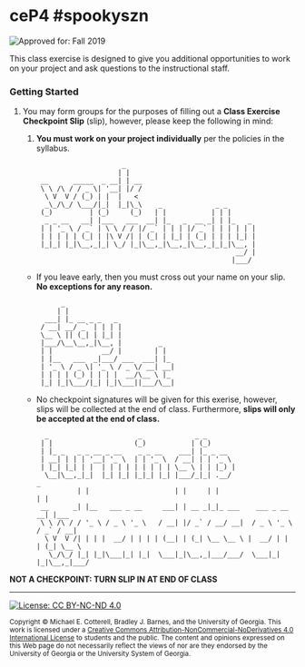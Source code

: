 # ceP4 #spookyszn

![Approved for: Fall 2019](https://img.shields.io/badge/Approved%20for-Fall%202019-brightgreen)

This class exercise is designed to give you additional opportunities to work
on your project and ask questions to the instructional staff.

### Getting Started

1. You may form groups for the purposes of filling out a **Class Exercise Checkpoint Slip** (slip),
   however, please keep the following in mind:
   
   1. **You must work on your project individually** per the policies in the syllabus. 
   
      ```
                           _                                
                          | |                               
       __      _____  _ __| | __                            
       \ \ /\ / / _ \| '__| |/ /                            
        \ V  V / (_) | |  |   <                             
        _\_/\_/ \___/|_|  |_|\_\    _             _ _       
       (_)         | (_)     (_)   | |           | | |      
        _ _ __   __| |___   ___  __| |_   _  __ _| | |_   _ 
       | | '_ \ / _` | \ \ / / |/ _` | | | |/ _` | | | | | |
       | | | | | (_| | |\ V /| | (_| | |_| | (_| | | | |_| |
       |_|_| |_|\__,_|_| \_/ |_|\__,_|\__,_|\__,_|_|_|\__, |
                                                       __/ |
                                                      |___/ 
      ```
   
   * If you leave early, then you must cross out your name on your slip. 
     **No exceptions for any reason.**
     
     ```
           _                           
          | |                          
       ___| |_ __ _ _   _              
      / __| __/ _` | | | |             
      \__ \ || (_| | |_| |             
      |___/\__\__,_|\__, |         _   
      | |            __/ |        | |  
      | |__   ___  _|___/ ___  ___| |_ 
      | '_ \ / _ \| '_ \ / _ \/ __| __|
      | | | | (_) | | | |  __/\__ \ |_ 
      |_| |_|\___/|_| |_|\___||___/\__|                                                               
     ```
   
   * No checkpoint signatures will be given for this exerise, however, slips will be collected
     at the end of class. Furthermore, **slips will only be accepted at the end of class.**
     
     ```
       _                      _             _ _                                
      | |                    (_)           | (_)                               
      | |_ _   _ _ __ _ __    _ _ __    ___| |_ _ __                           
      | __| | | | '__| '_ \  | | '_ \  / __| | | '_ \                          
      | |_| |_| | |  | | | | | | | | | \__ \ | | |_) |                         
       \__|\__,_|_|  |_| |_| |_|_| |_| |___/_|_| .__/                    _     
               | |                     | |     | |                      | |    
      __      _| |__   ___ _ __     ___| | __ _|_|_ ___    ___ _ __   __| |___ 
      \ \ /\ / / '_ \ / _ \ '_ \   / __| |/ _` / __/ __|  / _ \ '_ \ / _` / __|
       \ V  V /| | | |  __/ | | | | (__| | (_| \__ \__ \ |  __/ | | | (_| \__ \
        \_/\_/ |_| |_|\___|_| |_|  \___|_|\__,_|___/___/  \___|_| |_|\__,_|___/                                                                               
     ```
      
**NOT A CHECKPOINT: TURN SLIP IN AT END OF CLASS**
    
<hr/>

[![License: CC BY-NC-ND 4.0](https://img.shields.io/badge/License-CC%20BY--NC--ND%204.0-lightgrey.svg)](http://creativecommons.org/licenses/by-nc-nd/4.0/)

<small>
Copyright &copy; Michael E. Cotterell, Bradley J. Barnes, and the University of Georgia.
This work is licensed under a <a rel="license" href="http://creativecommons.org/licenses/by-nc-nd/4.0/">Creative Commons Attribution-NonCommercial-NoDerivatives 4.0 International License</a> to students and the public.
The content and opinions expressed on this Web page do not necessarily reflect the views of nor are they endorsed by the University of Georgia or the University System of Georgia.
</small>
